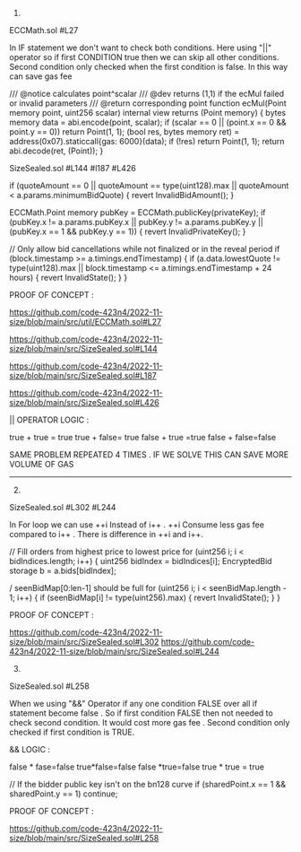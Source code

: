 1) 

ECCMath.sol  #L27 

 In IF statement we don't want to check both conditions. Here using "||" operator so if first CONDITION true then we can skip all other conditions. Second condition only checked when the first condition is false. In this way can save gas fee 


/// @notice calculates point^scalar
    /// @dev returns (1,1) if the ecMul failed or invalid parameters
    /// @return corresponding point
    function ecMul(Point memory point, uint256 scalar) internal view returns (Point memory) {
        bytes memory data = abi.encode(point, scalar);
        if (scalar == 0 || (point.x == 0 && point.y == 0)) return Point(1, 1);
        (bool res, bytes memory ret) = address(0x07).staticcall{gas: 6000}(data);
        if (!res) return Point(1, 1);
        return abi.decode(ret, (Point));
    }

SizeSealed.sol #L144 #l187 #L426


 if (quoteAmount == 0 || quoteAmount == type(uint128).max || quoteAmount < a.params.minimumBidQuote) {
            revert InvalidBidAmount();
        }


ECCMath.Point memory pubKey = ECCMath.publicKey(privateKey);
        if (pubKey.x != a.params.pubKey.x || pubKey.y != a.params.pubKey.y || (pubKey.x == 1 && pubKey.y == 1)) {
            revert InvalidPrivateKey();
        }


 // Only allow bid cancellations while not finalized or in the reveal period
        if (block.timestamp >= a.timings.endTimestamp) {
            if (a.data.lowestQuote != type(uint128).max || block.timestamp <= a.timings.endTimestamp + 24 hours) {
                revert InvalidState();
            }
        }



PROOF OF CONCEPT :

https://github.com/code-423n4/2022-11-size/blob/main/src/util/ECCMath.sol#L27

https://github.com/code-423n4/2022-11-size/blob/main/src/SizeSealed.sol#L144

https://github.com/code-423n4/2022-11-size/blob/main/src/SizeSealed.sol#L187

https://github.com/code-423n4/2022-11-size/blob/main/src/SizeSealed.sol#L426

|| OPERATOR LOGIC :

true + true = true
true + false= true
false + true =true
false + false=false 

SAME PROBLEM REPEATED 4 TIMES . IF WE SOLVE THIS CAN SAVE MORE VOLUME OF GAS

-------------------------------------------------------------------------------------------------------------------------------

2)

SizeSealed.sol #L302  #L244

In For loop we can use ++i Instead of i++ . ++i Consume less gas fee compared to i++ . There is difference in ++i and i++. 


// Fill orders from highest price to lowest price
        for (uint256 i; i < bidIndices.length; i++) {
            uint256 bidIndex = bidIndices[i];
            EncryptedBid storage b = a.bids[bidIndex];


/ seenBidMap[0:len-1] should be full
        for (uint256 i; i < seenBidMap.length - 1; i++) {
            if (seenBidMap[i] != type(uint256).max) {
                revert InvalidState();
            }
        }

PROOF OF CONCEPT :

https://github.com/code-423n4/2022-11-size/blob/main/src/SizeSealed.sol#L302
https://github.com/code-423n4/2022-11-size/blob/main/src/SizeSealed.sol#L244

3) 

SizeSealed.sol  #L258

When we using "&&" Operator if any one condition FALSE over all if statement become false . So if first condition FALSE then not needed to check second condition. It would cost more gas fee . Second condition only checked if first condition is TRUE. 

&& LOGIC :

false * fase=false
true*false=false
false *true=false
true * true = true 


 // If the bidder public key isn't on the bn128 curve
            if (sharedPoint.x == 1 && sharedPoint.y == 1) continue;

PROOF OF CONCEPT :

https://github.com/code-423n4/2022-11-size/blob/main/src/SizeSealed.sol#L258

